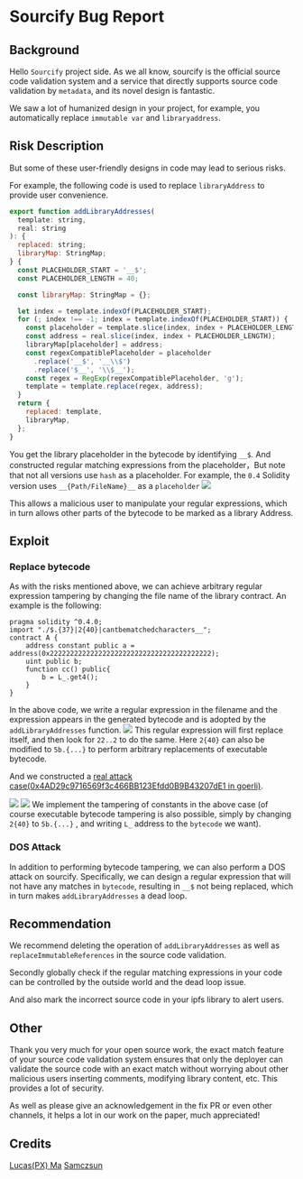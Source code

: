 # Sourcify Bug Report
## Background
Hello `Sourcify` project side. As we all know, sourcify is the official source code validation system and a service that directly supports source code validation by `metadata`, and its novel design is fantastic.

We saw a lot of humanized design in your project, for example, you automatically replace `immutable var` and `libraryaddress`.

## Risk Description

But some of these user-friendly designs in code may lead to serious risks.

For example, the following code is used to replace `libraryAddress` to provide user convenience.

```javascript
export function addLibraryAddresses(
  template: string,
  real: string
): {
  replaced: string;
  libraryMap: StringMap;
} {
  const PLACEHOLDER_START = '__$';
  const PLACEHOLDER_LENGTH = 40;

  const libraryMap: StringMap = {};

  let index = template.indexOf(PLACEHOLDER_START);
  for (; index !== -1; index = template.indexOf(PLACEHOLDER_START)) {
    const placeholder = template.slice(index, index + PLACEHOLDER_LENGTH);
    const address = real.slice(index, index + PLACEHOLDER_LENGTH);
    libraryMap[placeholder] = address;
    const regexCompatiblePlaceholder = placeholder
      .replace('__$', '__\\$')
      .replace('$__', '\\$__');
    const regex = RegExp(regexCompatiblePlaceholder, 'g');
    template = template.replace(regex, address);
  }
  return {
    replaced: template,
    libraryMap,
  };
}
```

You get the library placeholder in the bytecode by identifying `__$`. And constructed regular matching expressions from the placeholder，But note that not all versions use `hash` as a placeholder.
For example, the `0.4` Solidity version uses `__{Path/FileName}__` as a `placeholder`
![](https://i.imgur.com/BTSFsmO.png)

This allows a malicious user to manipulate your regular expressions, which in turn allows other parts of the bytecode to be marked as a library Address.

## Exploit

### Replace bytecode
As with the risks mentioned above, we can achieve arbitrary regular expression tampering by changing the file name of the library contract.
An example is the following:
```solidity
pragma solidity ^0.4.0;
import "./$.{37}|2{40}|cantbematchedcharacters__";
contract A {
    address constant public a = address(0x2222222222222222222222222222222222222222);
    uint public b;
    function cc() public{
        b = L_.get4();
    }
}
```

In the above code, we write a regular expression in the filename and the expression appears in the generated bytecode and is adopted by the `addLibraryAddresses` function.
![](https://i.imgur.com/gpsm01V.png)
This regular expression will first replace itself, and then look for `22..2` to do the same. Here `2{40}` can also be modified to `5b.{...}` to perform arbitrary replacements of executable bytecode.

And we constructed a [real attack case(0x4AD29c9716569f3c466BB123Efdd0B9B43207dE1 in goerli)](https://repo.sourcify.dev/contracts/partial_match/5/0x4AD29c9716569f3c466BB123Efdd0B9B43207dE1/sources/).

![](https://i.imgur.com/vU5KhnD.png)
![](https://i.imgur.com/gwNwRLR.png)
We implement the tampering of constants in the above case
(of course executable bytecode tampering is also possible, simply by changing `2{40}` to `5b.{...}` , and writing `L_` address to the `bytecode` we want).

### DOS Attack

In addition to performing bytecode tampering, we can also perform a DOS attack on sourcify. Specifically, we can design a regular expression that will not have any matches in `bytecode`, resulting in `__$` not being replaced, which in turn makes `addLibraryAddresses` a dead loop.



## Recommendation
We recommend deleting the operation of `addLibraryAddresses` as well as `replaceImmutableReferences` in the source code validation.

Secondly globally check if the regular matching expressions in your code can be controlled by the outside world and the dead loop issue.

And also mark the incorrect source code in your ipfs library to alert users.
## Other
Thank you very much for your open source work, the exact match feature of your source code validation system ensures that only the deployer can validate the source code with an exact match without worrying about other malicious users inserting comments, modifying library content, etc. This provides a lot of security.

As well as please give an acknowledgement in the fix PR or even other channels, it helps a lot in our work on the paper, much appreciated!
## Credits
[Lucas(PX) Ma](https://twitter.com/MaLucasBC)
[Samczsun](https://twitter.com/samczsun)
